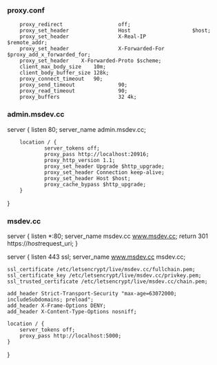 

### proxy.conf
        proxy_redirect                  off;
        proxy_set_header                Host                    $host;
        proxy_set_header                X-Real-IP               $remote_addr;
        proxy_set_header                X-Forwarded-For $proxy_add_x_forwarded_for;
        proxy_set_header    X-Forwarded-Proto $scheme;
        client_max_body_size    10m;
        client_body_buffer_size 128k;
        proxy_connect_timeout   90;
        proxy_send_timeout              90;
        proxy_read_timeout              90;
        proxy_buffers                   32 4k;




### admin.msdev.cc
server {
        listen 80;
        server_name admin.msdev.cc;
        
        location / {
                server_tokens off;
                proxy_pass http://localhost:20916;
                proxy_http_version 1.1;
                proxy_set_header Upgrade $http_upgrade;
                proxy_set_header Connection keep-alive;
                proxy_set_header Host $host;
                proxy_cache_bypass $http_upgrade;
        }
}

### msdev.cc
server {
        listen *:80;
        server_name msdev.cc www.msdev.cc;
        return 301 https://$host$request_uri;
}

server {
    listen 443 ssl;
    server_name www.msdev.cc msdev.cc;

    ssl_certificate /etc/letsencrypt/live/msdev.cc/fullchain.pem;
    ssl_certificate_key /etc/letsencrypt/live/msdev.cc/privkey.pem;
    ssl_trusted_certificate /etc/letsencrypt/live/msdev.cc/chain.pem;

    add_header Strict-Transport-Security "max-age=63072000; includeSubdomains; preload";
    add_header X-Frame-Options DENY;
    add_header X-Content-Type-Options nosniff;

    location / {
        server_tokens off;
        proxy_pass http://localhost:5000;
    }
}
